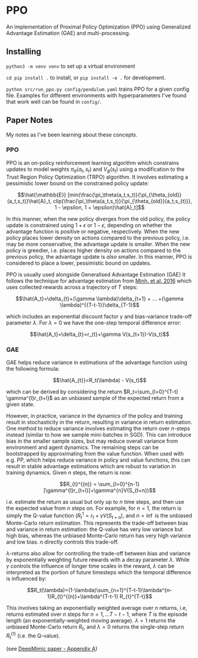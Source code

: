 # PPO
An implementation of Proximal Policy Optimization (PPO) using Generalized Advantage Estimation (GAE) and multi-processing.

## Installing

`python3 -m venv venv` to set up a virtual environment 

`cd pip install .` to install, or `pip install -e .` for development.

`python src/run_ppo.py config/pendulum.yaml` trains PPO for a given config file. Examples for different environments with hyperparameters I've found that work well can be found in `config/`.

## Paper Notes
My notes as I've been learning about these concepts.

### PPO
PPO is an on-policy reinforcement learning algorithm which constrains updates to model weights $\pi_\theta(a_t,s_t)$ and $V_\phi(s_t)$ using a modification to the Trust Region Policy Optimization (TRPO) algorithm.
It involves estimating a pessimistic lower bound on the constrained policy update:

```math
\hat{\mathbb{E}} [min(\frac{\pi_\theta(a_t,s_t)}{\pi_{\theta_{old}}(a_t,s_t)}\hat{A}_t, clip(\frac{\pi_\theta(a_t,s_t)}{\pi_{\theta_{old}}(a_t,s_{t)}}, 1 - \epsilon, 1 + \epsilon)\hat{A}_t]
```
In this manner, when the new policy diverges from the old policy, the policy update is constrained using $1+\epsilon$ or $1-\epsilon$, depending on whether the advantage function is positive or negative, respectively. 
When the new policy places lower density on actions compared to the previous policy, i.e. may be more conservative, the advantage update is smaller. When the new policy is greedier, i.e. places higher density on actions compared to the previous policy, the advantage update is *also* smaller. In this manner, PPO is considered to place a lower, pessimistic bound on updates.

PPO is usually used alongside Generalised Advantage Estimation (GAE) It follows the technique for advantage estimation from [Minh. et al. 2016](https://arxiv.org/pdf/1602.01783.pdf) which uses collected rewards across a trajectory of $T$ steps:

```math
\hat{A_t}=\delta_{t}+(\gamma \lambda)\delta_{t+1} + ... +(\gamma \lambda)^{{T-t-1}}\delta_{T-1}
```

which includes an exponential discount factor $\gamma$ and bias-variance trade-off parameter $\lambda$. For $\lambda=0$ we have the one-step temporal difference error:

```math
\hat{A_t}=\delta_{t}=r_{t}+\gamma V(s_{t+1})-V(s_t)
```

### GAE

GAE helps reduce variance in estimations of the advantage function using the following formula:

```math
\hat{A_{t}}=R_t(\lambda) - V(s_t)
```
which can be derived by considering the return $R_t=\sum_{l=0}^{T-t} \gamma^{l}r_{t+l}$ as an unbiased sample of the expected return from a given state. 

However, in practice, variance in the dynamics of the policy and training result in stochasticity in the return, resulting in variance in return estimation. One method to reduce variance involves estimating the return over *n*-steps instead (similar to how we sample mini-batches in SGD). This can introduce bias in the smaller sample sizes, but may reduce overall variance from environment and agent dynamics. The remaining steps can be bootstrapped by approximating from the value function. When used with e.g. PP, which helps reduce variance in policy and value functions, this can result in stable advantage estimations which are robust to variation in training dynamics.
Given *n* steps, the return is now:

```math
R_{t}^{(n)} = \sum_{l=0}^{n-1}[\gamma^{l}r_{t+l}]+\gamma^{n}V(S_{t+n})
```
i.e. estimate the return as usual but only up to $n$ time steps, and then use the expected value from $n$ steps on. For example, for $n=1$, the return is simply the Q-value function ($R_{t}^{1}=r_{t}+\gamma V(S_{t+n}$), and $n=\inf$ is the unbiased Monte-Carlo return estimation. This represents the trade-off between bias and variance in return estimation: the Q-value has very low variance but high bias, whereas the unbiased Monte-Carlo return has very high variance and low bias. $n$ directly controls this trade-off.

$\lambda$-returns also allow for controlling the trade-off between bias and variance by exponentially weighting future rewards with a decay parameter $\lambda$. While $\gamma$ controls the influence of longer time scales in the reward, $\lambda$ can be interpreted as the portion of future timesteps which the temporal difference is influenced by:

```math
R_t(\lambda)=(1-\lambda)\sum_{n=1}^{T-t-1}\lambda^{n-1}R_{t}^{(n)}+\lambda^{T-t-1} R_{t}^{T-t}
```
This involves taking an exponentially weighted average over $n$ returns, i.e, returns estimated over $n$ steps for $n=1,...T-t-1$, where $T$ is the episode length (an exponentially-weighted moving average). $\lambda=1$ returns the unbiased Monte-Carlo return $R_t$, and $\lambda=0$ returns the single-step return $R_{t}^{(1)}$ (i.e. the Q-value).

(see [DeepMimic paper - Appendix A](https://arxiv.org/pdf/1804.02717.pdf#appendix.A))
